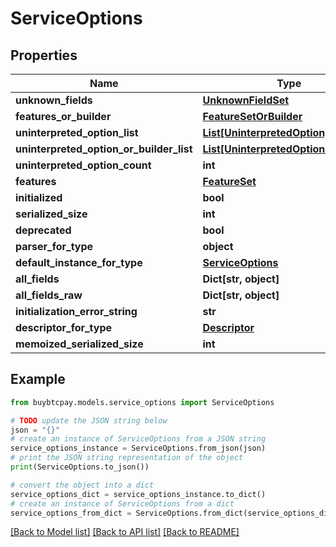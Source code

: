 # ServiceOptions


## Properties

Name | Type | Description | Notes
------------ | ------------- | ------------- | -------------
**unknown_fields** | [**UnknownFieldSet**](UnknownFieldSet.md) |  | [optional] 
**features_or_builder** | [**FeatureSetOrBuilder**](FeatureSetOrBuilder.md) |  | [optional] 
**uninterpreted_option_list** | [**List[UninterpretedOption]**](UninterpretedOption.md) |  | [optional] 
**uninterpreted_option_or_builder_list** | [**List[UninterpretedOptionOrBuilder]**](UninterpretedOptionOrBuilder.md) |  | [optional] 
**uninterpreted_option_count** | **int** |  | [optional] 
**features** | [**FeatureSet**](FeatureSet.md) |  | [optional] 
**initialized** | **bool** |  | [optional] 
**serialized_size** | **int** |  | [optional] 
**deprecated** | **bool** |  | [optional] 
**parser_for_type** | **object** |  | [optional] 
**default_instance_for_type** | [**ServiceOptions**](ServiceOptions.md) |  | [optional] 
**all_fields** | **Dict[str, object]** |  | [optional] 
**all_fields_raw** | **Dict[str, object]** |  | [optional] 
**initialization_error_string** | **str** |  | [optional] 
**descriptor_for_type** | [**Descriptor**](Descriptor.md) |  | [optional] 
**memoized_serialized_size** | **int** |  | [optional] 

## Example

```python
from buybtcpay.models.service_options import ServiceOptions

# TODO update the JSON string below
json = "{}"
# create an instance of ServiceOptions from a JSON string
service_options_instance = ServiceOptions.from_json(json)
# print the JSON string representation of the object
print(ServiceOptions.to_json())

# convert the object into a dict
service_options_dict = service_options_instance.to_dict()
# create an instance of ServiceOptions from a dict
service_options_from_dict = ServiceOptions.from_dict(service_options_dict)
```
[[Back to Model list]](../README.md#documentation-for-models) [[Back to API list]](../README.md#documentation-for-api-endpoints) [[Back to README]](../README.md)


